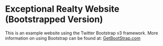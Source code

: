 # Exceptional Realty Website (Bootstrapped Version)

This is an example website using the Twitter Bootstrap v3 framework.
More information on using Bootstrap can be found at: [GetBootStrap.com](http://getbootstrap.com)
